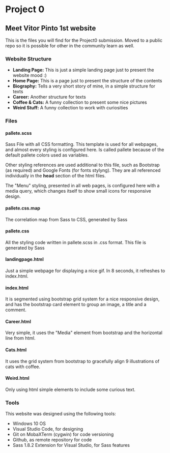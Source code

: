 # Project 0

## Meet Vitor Pinto 1st website
This is the files you will find for the Project0 submission. Moved to a public repo so it is possible for other in the community learn as well.

### Website Structure

* **Landing Page:** This is just a simple landing page just to present the website mood :)
* **Home Page:** This is a page just to present the structure of the contents
* **Biography:** Tells a very short story of mine, in a simple structure for texts
* **Career:** Another structure for texts
* **Coffee & Cats:** A funny collection to present some nice pictures
* **Weird Stuff:** A funny collection to work with curiosities

### Files

#### pallete.scss
Sass File with all CSS formatting. This template is used for all webpages, and almost every styling is configured here. Is called pallete because of the default pallete colors used as variables.

Other styling references are used additional to this file, such as Bootstrap (as required) and Google Fonts (for fonts stylyng). They are all referenced individually in the **head** section of the html files.

The "Menu" styling, presented in all web pages, is configured here with a media query, which changes itself to show small icons for responsive design.

#### pallete.css.map
The correlation map from Sass to CSS, generated by Sass

#### pallete.css
All the styling code written in pallete.scss in .css format. This file is generated by Sass

#### landingpage.html
Just a simple webpage for displaying a nice gif. In 8 seconds, it refreshes to index.html.

#### index.html
It is segmented using bootstrap grid system for a nice responsive design, and has the bootstrap card element to group an image, a title and a comment.

#### Career.html
Very simple, it uses the "Media" element from bootstrap and the horizontal line from html.

#### Cats.html
It uses the grid system from bootstrap to gracefully align 9 illustrations of cats with coffee. 

#### Weird.html
Only using html simple elements to include some curious text.

### Tools
This website was designed using the following tools:

* Windows 10 OS
* Visual Studio Code, for designing
* Git on MobaXTerm (cygwin) for code versioning
* Github, as remote repository for code
* Sass 1.8.2 Extension for Visual Studio, for Sass features


